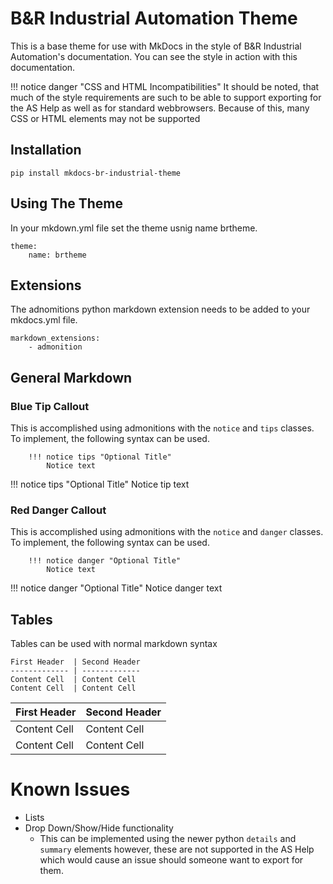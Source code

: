 # B&R Industrial Automation Theme

This is a base theme for use with MkDocs in the style of B&R Industrial Automation's documentation. You can see the style in action with this documentation. 

!!! notice danger "CSS and HTML Incompatibilities"
    It should be noted, that much of the style requirements are such to be able to support exporting for the AS Help as well as for standard webbrowsers. Because of this, many CSS or HTML elements may not be supported

## Installation
```
pip install mkdocs-br-industrial-theme
```

## Using The Theme
In your mkdown.yml file set the theme usnig name brtheme.
```
theme:
    name: brtheme
```
## Extensions
The adnomitions python markdown extension needs to be added to your mkdocs.yml file.

```
markdown_extensions:
    - admonition
```

## General Markdown

  

### Blue Tip Callout
This is accomplished using admonitions with the `notice` and `tips` classes. To implement, the following syntax can be used.
```
    !!! notice tips "Optional Title"
        Notice text
```
!!! notice tips "Optional Title"
    Notice tip text

### Red Danger Callout
This is accomplished using admonitions with the `notice` and `danger` classes. To implement, the following syntax can be used.
```
    !!! notice danger "Optional Title"
        Notice text
```
!!! notice danger "Optional Title"
    Notice danger text

## Tables
Tables can be used with normal markdown syntax
```
First Header  | Second Header
------------- | -------------
Content Cell  | Content Cell
Content Cell  | Content Cell
```
First Header  | Second Header
------------- | -------------
Content Cell  | Content Cell
Content Cell  | Content Cell


# Known Issues
- Lists
- Drop Down/Show/Hide functionality
  - This can be implemented using the newer python `details` and `summary` elements however, these are not supported in the AS Help which would cause an issue should someone want to export for them.
